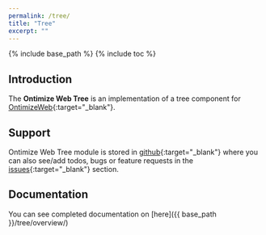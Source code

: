 ```yaml
---
permalink: /tree/
title: "Tree"
excerpt: ""
---
```

{% include base_path %}
{% include toc %}

## Introduction
The **Ontimize Web Tree** is an implementation of a tree component for [OntimizeWeb](https://github.com/OntimizeWeb/ontimize-web-ngx){:target="_blank"}.


## Support
Ontimize Web Tree module is stored in [github](https://github.com/OntimizeWeb/ontimize-web-ngx-tree){:target="_blank"} where you can also see/add todos, bugs or feature requests in the [issues](https://github.com/OntimizeWeb/ontimize-web-ngx-tree/issues){:target="_blank"} section.

## Documentation
You can see completed documentation on [here]({{ base_path }}/tree/overview/)